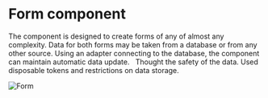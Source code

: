 Form component
==============

The component is designed to create forms of any of almost any complexity.
Data for both forms may be taken from a database or from any other source.
Using an adapter connecting to the database, the component can maintain automatic data update.
 
Thought the safety of the data.
Used disposable tokens and restrictions on data storage.


![Form](https://github.com/shabuninil/combine/tree/master/examples/form/preview.png) 